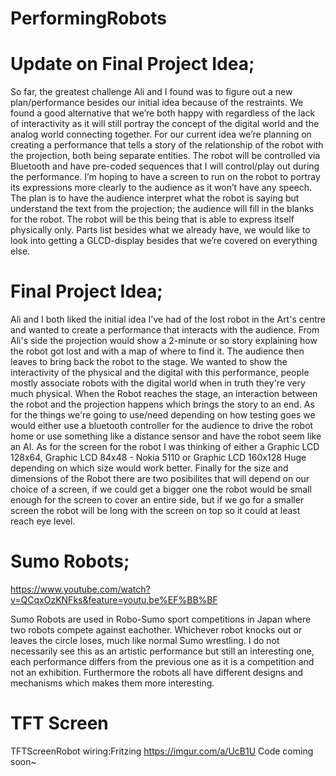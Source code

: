 # PerformingRobots

# Update on Final Project Idea;
So far, the greatest challenge Ali and I found was to figure out a new plan/performance besides our initial idea because of the restraints. We found a good alternative that we’re both happy with regardless of the lack of interactivity as it will still portray the concept of the digital world and the analog world connecting together. For our current idea we’re planning on creating a performance that tells a story of the relationship of the robot with the projection, both being separate entities. The robot will be controlled via Bluetooth and have pre-coded sequences that I will control/play out during the performance. I’m hoping to have a screen to run on the robot to portray its expressions more clearly to the audience as it won’t have any speech. The plan is to have the audience interpret what the robot is saying but understand the text from the projection; the audience will fill in the blanks for the robot. The robot will be this being that is able to express itself physically only. 
Parts list besides what we already have, we would like to look into getting a GLCD-display besides that we’re covered on everything else.




# Final Project Idea;
  Ali and I both liked the initial idea I've had of the lost robot in the Art's centre and wanted to create a performance that interacts with the audience. From Ali's side the projection would show a 2-minute or so story explaining how the robot got lost and with a map of where to find it. The audience then leaves to bring back the robot to the stage. We wanted to show the interactivity of the physical and the digital with this performance, people mostly associate robots with the digital world when in truth they're very much physical. When the Robot reaches the stage, an interaction between the robot and the projection happens which brings the story to an end. 
  As for the things we're going to use/need depending on how testing goes we would either use a bluetooth controller for the audience to drive the robot home or use something like a distance sensor and have the robot seem like an AI. As for the screen for the robot I was thinking of either a Graphic LCD 128x64, Graphic LCD 84x48 - Nokia 5110 or Graphic LCD 160x128 Huge depending on which size would work better. Finally for the size and dimensions of the Robot there are two posibilites that will depend on our choice of a screen, if we could get a bigger one the robot would be small enough for the screen to cover an entire side, but if we go for a smaller screen the robot will be long with the screen on top so it could at least reach eye level.



# Sumo Robots;

https://www.youtube.com/watch?v=QCqxOzKNFks&feature=youtu.be%EF%BB%BF

Sumo Robots are used in Robo-Sumo sport competitions in Japan where two robots compete against eachother. Whichever robot knocks out or leaves the circle loses, much like normal Sumo wrestling. I do not necessarily see this as an artistic performance but still an interesting one, each performance differs from the previous one as it is a competition and not an exhibition. Furthermore the robots all have different designs and mechanisms which makes them more interesting. 




# TFT Screen 

TFTScreenRobot wiring:Fritzing
https://imgur.com/a/UcB1U
Code coming soon~
